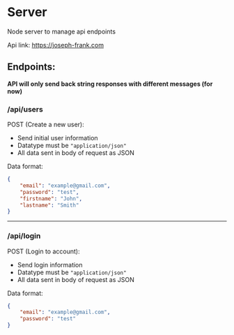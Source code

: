 # Server
Node server to manage api endpoints

Api link:
    https://joseph-frank.com

## Endpoints:

**API will only send back string responses with different messages (for now)**

### /api/users
  
POST (Create a new user):
- Send initial user information
- Datatype must be `"application/json"`
- All data sent in body of request as JSON

Data format:

``` json
{
    "email": "example@gmail.com",
    "password": "test",
    "firstname": "John",
    "lastname": "Smith"
}
```

---

### /api/login

POST (Login to account):
- Send login information
- Datatype must be `"application/json"`
- All data sent in body of request as JSON

Data format:

```json
{
    "email": "example@gmail.com",
    "password": "test"
}
```
